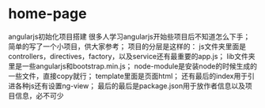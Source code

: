# home-page
angularjs初始化项目搭建
很多人学习angularjs开始些项目后不知道怎么下手；
简单的写了一个小项目，供大家参考；
项目的分层是这样的：
  js文件夹里面是controllers，directives，factory，以及service还有最重要的app.js；
  lib文件夹里是一些angularjs和bootstrap.min.js；
  node-module是安装node的时候生成的一些文件，直接copy就行；
  template里面是页面html；
  还有最后的index用于引进各种js还有设置ng-view；
  最后的最后是package.json用于放作者信息以及项目信息，必不可少
  
